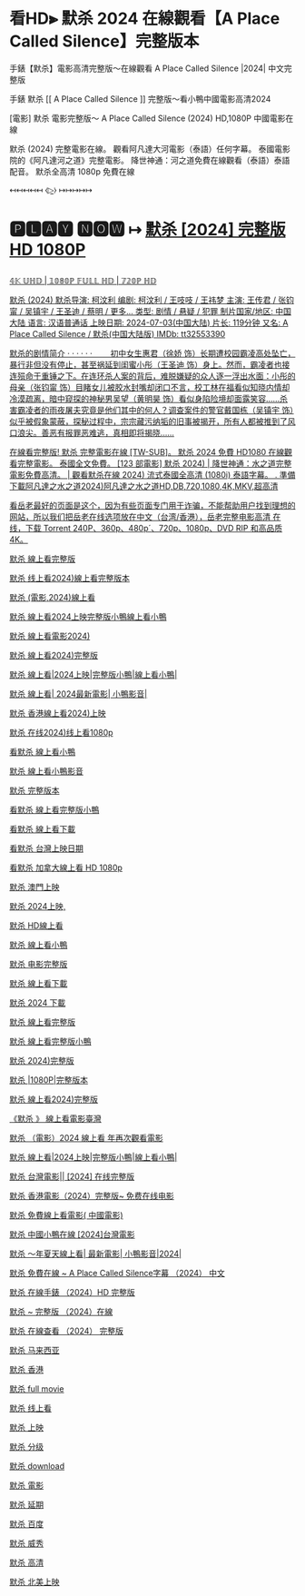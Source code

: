 # 看HD⫸ 默杀 2024 在線觀看【A Place Called Silence】完整版本

手錶【默杀】電影高清完整版～在線觀看 A Place Called Silence |2024| 中文完整版

手錶 默杀 [[ A Place Called Silence ]] 完整版～看小鴨中國電影高清2024

[電影] 默杀 電影完整版～ A Place Called Silence (2024) HD,1080P 中國電影在線

<p dir="auto">默杀 (2024) 完整電影在線。 觀看阿凡達大河電影（泰語）任何字幕。 泰國電影院的《阿凡達河之道》完整電影。 降世神通：河之道免費在線觀看（泰語）泰語配音。 默杀全高清 1080p 免費在線</p>

<p dir="auto">↤↤↤↤↤ ⧼▷̼⧽ ↦↦↦↦↦</p>

# 🅿🅻🅰🆈 🅽🅾🆆 ↦ <a href="https://t.co/SvSOQlKELa" rel="nofollow">默杀 [2024] 完整版 HD 1080P</p>

<p dir="auto">𝟜𝕂 𝕌ℍ𝔻 | 𝟙𝟘𝟠𝟘ℙ 𝔽𝕌𝕃𝕃 ℍ𝔻 | 𝟟𝟚𝟘ℙ ℍ𝔻</p>

默杀 (2024)
默杀导演: 柯汶利
编剧: 柯汶利 / 王吱吱 / 王祎梦
主演: 王传君 / 张钧甯 / 吴镇宇 / 王圣迪 / 蔡明 / 更多...
类型: 剧情 / 悬疑 / 犯罪
制片国家/地区: 中国大陆
语言: 汉语普通话
上映日期: 2024-07-03(中国大陆)
片长: 119分钟
又名: A Place Called Silence / 默杀(中国大陆版)
IMDb: tt32553390

默杀的剧情简介 · · · · · ·
　　初中女生惠君（徐娇 饰）长期遭校园霸凌高处坠亡，暴行非但没有停止，甚至祸延到闺蜜小彤（王圣迪 饰）身上。然而，霸凌者也接连殒命于重锤之下。在连环杀人案的背后，难脱嫌疑的众人逐一浮出水面：小彤的母亲（张钧甯 饰）目睹女儿被胶水封嘴却闭口不言，校工林在福看似知晓内情却冷漠疏离，暗中窥探的神秘男吴望（黄明昊 饰）看似身陷险境却面露笑容……杀害霸凌者的雨夜屠夫究竟是他们其中的何人？调查案件的警官戴国栋（吴镇宇 饰）似乎被假象蒙蔽，探秘过程中，宗宗藏污纳垢的旧事被揭开，所有人都被推到了风口浪尖。善恶有报罪恶难逃，真相即将揭晓……

<p dir="auto">在線看完整版! 默杀 完整電影在線 [TW-SUB]。 默杀 2024 免費 HD1080 在線觀看完整電影。 泰國全文免費。 [123 部電影] 默杀 2024) | 降世神通：水之道完整電影免費高清。 | 觀看默杀在線 2024) 流式泰國全高清 (1080i) 泰語字幕。 . 準備下載阿凡達之水之道2024)阿凡達之水之道HD,DB,720,1080,4K,MKV,超高清</p>

<p dir="auto">看岳老最好的页面是这个，因为有些页面专门用于诈骗，不能帮助用户找到理想的网站，所以我们把岳老在线选项放在中文（台湾/香港），岳老完整电影高清 在线，下载 Torrent 240P、360p、480p´、720p、1080p、DVD RIP 和高品质 4K。</p>


<p dir="auto">默杀 線上看完整版</p>

<p dir="auto">默杀 线上看2024)線上看完整版本</p>

<p dir="auto">默杀 (電影,2024)線上看</p>

<p dir="auto">默杀 線上看2024上映完整版小鴨線上看小鴨</p>

<p dir="auto">默杀 線上看電影2024)</p>

<p dir="auto">默杀 線上看2024)完整版</p>

<p dir="auto">默杀 線上看|2024上映|完整版小鴨|線上看小鴨|</p>

<p dir="auto">默杀 線上看| 2024最新電影| 小鴨影音|</p>

<p dir="auto">默杀 香港線上看2024)上映</p>

<p dir="auto">默杀 在线2024)线上看1080p</p>

<p dir="auto">看默杀 線上看小鴨</p>

<p dir="auto">默杀 線上看小鴨影音</p>

<p dir="auto">默杀 完整版本</p>

<p dir="auto">看默杀 線上看完整版小鴨</p>

<p dir="auto">看默杀 線上看下載</p>

<p dir="auto">看默杀 台灣上映日期</p>

<p dir="auto">看默杀 加拿大線上看 HD 1080p</p>

<p dir="auto">默杀 澳門上映</p>

<p dir="auto">默杀 2024上映,</p>

<p dir="auto">默杀 HD線上看</p>

<p dir="auto">默杀 線上看小鴨</p>

<p dir="auto">默杀 电影完整版</p>

<p dir="auto">默杀 線上看下載</p>

<p dir="auto">默杀 2024 下載</p>

<p dir="auto">默杀 線上看完整版</p>

<p dir="auto">默杀 線上看完整版小鴨</p>

<p dir="auto">默杀 2024)完整版</p>

<p dir="auto">默杀 |1080P|完整版本</p>

<p dir="auto">默杀 線上看2024)完整版</p>

<p dir="auto">《默杀 》 線上看電影臺灣</p>

<p dir="auto">默杀 （電影）2024 線上看 年再次觀看電影</p>

<p dir="auto">默杀 線上看|2024上映|完整版小鴨|線上看小鴨|</p>

<p dir="auto">默杀 台灣電影||  [2024] 在线完整版</p>

<p dir="auto">默杀 香港電影（2024）完整版~ 免费在线电影</p>

<p dir="auto">默杀 免費線上看電影( 中國電影)</p>

<p dir="auto">默杀 中國小鴨在線  [2024]台灣電影</p>

<p dir="auto">默杀 ～年夏天線上看| 最新電影| 小鴨影音|2024|</p>

<p dir="auto">默杀 免費在線 ~ A Place Called Silence字幕 （2024） 中文</p>

<p dir="auto">默杀 在線手錶 （2024）HD 完整版 </p>

<p dir="auto">默杀 ~ 完整版 （2024）在線</p>

<p dir="auto">默杀 在線查看 （2024） 完整版</p>

<p dir="auto">默杀 马来西亚</p>

<p dir="auto">默杀 香港</p>

<p dir="auto">默杀 full movie</p>

<p dir="auto">默杀 线上看</p>

<p dir="auto">默杀 上映</p>

<p dir="auto">默杀 分级</p>

<p dir="auto">默杀 download</p>

<p dir="auto">默杀 電影</p>

<p dir="auto">默杀 延期</p>

<p dir="auto">默杀 百度</p>

<p dir="auto">默杀 威秀</p>

<p dir="auto">默杀 高清</p>

<p dir="auto">默杀 北美上映</p>




